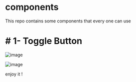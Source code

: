 # components
This repo contains some components that every one can use

# # 1- Toggle Button

![image](https://github.com/miladmirza75/components/assets/24668134/12043217-f115-4966-ae71-fd357307cf8e)

![image](https://github.com/miladmirza75/components/assets/24668134/f8c4db94-2632-4160-b120-c8bb9917741c)

enjoy it ! 
